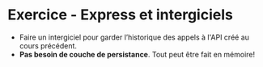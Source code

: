 # Exercice - Express et intergiciels

- Faire un intergiciel pour garder l’historique des appels à l'API créé au cours précédent.
- __Pas besoin de couche de persistance__. Tout peut être fait en mémoire!  
